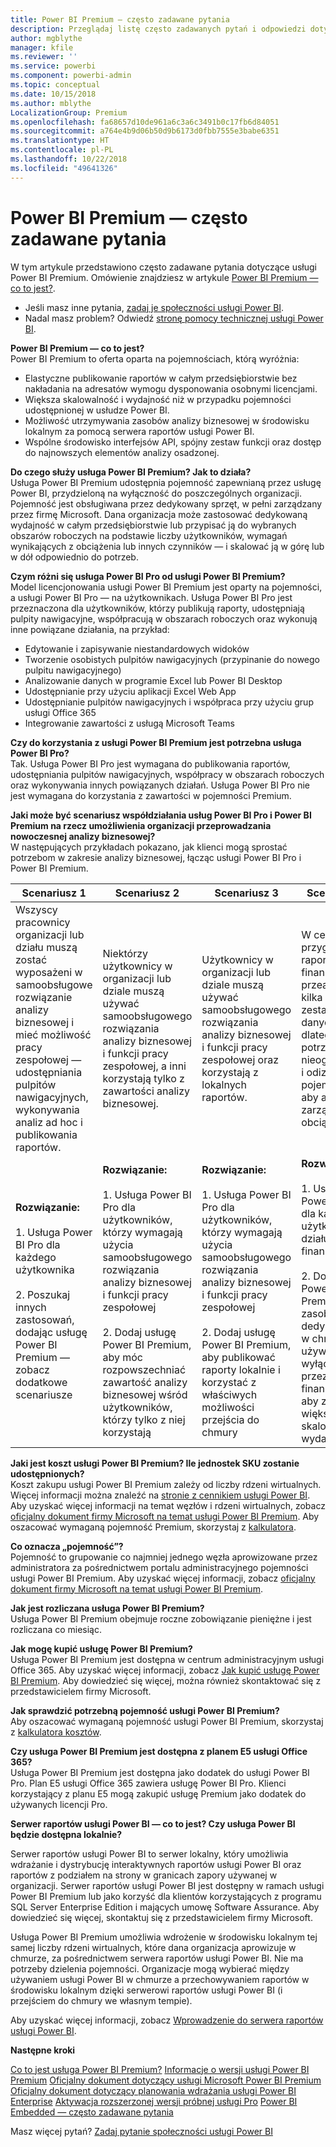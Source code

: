 ```yaml
---
title: Power BI Premium — często zadawane pytania
description: Przeglądaj listę często zadawanych pytań i odpowiedzi dotyczących usługi Power BI Premium.
author: mgblythe
manager: kfile
ms.reviewer: ''
ms.service: powerbi
ms.component: powerbi-admin
ms.topic: conceptual
ms.date: 10/15/2018
ms.author: mblythe
LocalizationGroup: Premium
ms.openlocfilehash: fa68657d10de961a6c3a6c3491b0c17fb6d84051
ms.sourcegitcommit: a764e4b9d06b50d9b6173d0fbb7555e3babe6351
ms.translationtype: HT
ms.contentlocale: pl-PL
ms.lasthandoff: 10/22/2018
ms.locfileid: "49641326"
---
```

# <a name="power-bi-premium-faq"></a>Power BI Premium — często zadawane pytania

W tym artykule przedstawiono często zadawane pytania dotyczące usługi Power BI Premium. Omówienie znajdziesz w artykule [Power BI Premium — co to jest?](service-premium.md).

* Jeśli masz inne pytania, [zadaj je społeczności usługi Power BI](http://community.powerbi.com/).
* Nadal masz problem? Odwiedź [stronę pomocy technicznej usługi Power BI](https://powerbi.microsoft.com/support/).

**Power BI Premium — co to jest?**  
Power BI Premium to oferta oparta na pojemnościach, którą wyróżnia:

* Elastyczne publikowanie raportów w całym przedsiębiorstwie bez nakładania na adresatów wymogu dysponowania osobnymi licencjami.
* Większa skalowalność i wydajność niż w przypadku pojemności udostępnionej w usłudze Power BI.
* Możliwość utrzymywania zasobów analizy biznesowej w środowisku lokalnym za pomocą serwera raportów usługi Power BI.
* Wspólne środowisko interfejsów API, spójny zestaw funkcji oraz dostęp do najnowszych elementów analizy osadzonej.

**Do czego służy usługa Power BI Premium? Jak to działa?**  
Usługa Power BI Premium udostępnia pojemność zapewnianą przez usługę Power BI, przydzieloną na wyłączność do poszczególnych organizacji. Pojemność jest obsługiwana przez dedykowany sprzęt, w pełni zarządzany przez firmę Microsoft. Dana organizacja może zastosować dedykowaną wydajność w całym przedsiębiorstwie lub przypisać ją do wybranych obszarów roboczych na podstawie liczby użytkowników, wymagań wynikających z obciążenia lub innych czynników — i skalować ją w górę lub w dół odpowiednio do potrzeb.

**Czym różni się usługa Power BI Pro od usługi Power BI Premium?**  
Model licencjonowania usługi Power BI Premium jest oparty na pojemności, a usługi Power BI Pro — na użytkownikach. Usługa Power BI Pro jest przeznaczona dla użytkowników, którzy publikują raporty, udostępniają pulpity nawigacyjne, współpracują w obszarach roboczych oraz wykonują inne powiązane działania, na przykład:

* Edytowanie i zapisywanie niestandardowych widoków
* Tworzenie osobistych pulpitów nawigacyjnych (przypinanie do nowego pulpitu nawigacyjnego)
* Analizowanie danych w programie Excel lub Power BI Desktop
* Udostępnianie przy użyciu aplikacji Excel Web App
* Udostępnianie pulpitów nawigacyjnych i współpraca przy użyciu grup usługi Office 365
* Integrowanie zawartości z usługą Microsoft Teams

**Czy do korzystania z usługi Power BI Premium jest potrzebna usługa Power BI Pro?**  
Tak. Usługa Power BI Pro jest wymagana do publikowania raportów, udostępniania pulpitów nawigacyjnych, współpracy w obszarach roboczych oraz wykonywania innych powiązanych działań. Usługa Power BI Pro nie jest wymagana do korzystania z zawartości w pojemności Premium.

**Jaki może być scenariusz współdziałania usług Power BI Pro i Power BI Premium na rzecz umożliwienia organizacji przeprowadzania nowoczesnej analizy biznesowej?**  
W następujących przykładach pokazano, jak klienci mogą sprostać potrzebom w zakresie analizy biznesowej, łącząc usługi Power BI Pro i Power BI Premium.

| Scenariusz 1 | Scenariusz 2 | Scenariusz 3 | Scenariusz 4 |
| --- | --- | --- | --- |
| Wszyscy pracownicy organizacji lub działu muszą zostać wyposażeni w samoobsługowe rozwiązanie analizy biznesowej i mieć możliwość pracy zespołowej — udostępniania pulpitów nawigacyjnych, wykonywania analiz ad hoc i publikowania raportów. | Niektórzy użytkownicy w organizacji lub dziale muszą używać samoobsługowego rozwiązania analizy biznesowej i funkcji pracy zespołowej, a inni korzystają tylko z zawartości analizy biznesowej. | Użytkownicy w organizacji lub dziale muszą używać samoobsługowego rozwiązania analizy biznesowej i funkcji pracy zespołowej oraz korzystają z lokalnych raportów. | W celu przygotowania raportu dział finansowy musi przeanalizować kilka dużych zestawów danych, dlatego potrzebuje nieograniczonej i odizolowanej pojemności, aby aktywnie zarządzać obciążeniami. |
| **Rozwiązanie:**<br/><br/>1. Usługa Power BI Pro dla każdego użytkownika<br/><br/>2. Poszukaj innych zastosowań, dodając usługę Power BI Premium — zobacz dodatkowe scenariusze |**Rozwiązanie:**<br/><br/>1. Usługa Power BI Pro dla użytkowników, którzy wymagają użycia samoobsługowego rozwiązania analizy biznesowej i funkcji pracy zespołowej<br/><br/>2. Dodaj usługę Power BI Premium, aby móc rozpowszechniać zawartość analizy biznesowej wśród użytkowników, którzy tylko z niej korzystają |**Rozwiązanie:**<br/><br/>1. Usługa Power BI Pro dla użytkowników, którzy wymagają użycia samoobsługowego rozwiązania analizy biznesowej i funkcji pracy zespołowej<br/><br/>2. Dodaj usługę Power BI Premium, aby publikować raporty lokalnie i korzystać z właściwych możliwości przejścia do chmury |**Rozwiązanie:**<br/><br/>1. Usługa Power BI Pro dla każdego użytkownika z działu finansowego<br/><br/>2. Dodaj usługę Power BI Premium dla zasobów dedykowanych w chmurze — używaną wyłącznie przez zespół finansowy — aby zapewnić większą skalowalność i wydajność |

**Jaki jest koszt usługi Power BI Premium? Ile jednostek SKU zostanie udostępnionych?**  
Koszt zakupu usługi Power BI Premium zależy od liczby rdzeni wirtualnych. Więcej informacji można znaleźć na [stronie z cennikiem usługi Power BI](https://powerbi.microsoft.com/pricing/). Aby uzyskać więcej informacji na temat węzłów i rdzeni wirtualnych, zobacz [oficjalny dokument firmy Microsoft na temat usługi Power BI Premium](https://aka.ms/pbipremiumwhitepaper). Aby oszacować wymaganą pojemność Premium, skorzystaj z [kalkulatora](https://powerbi.microsoft.com/calculator/).

**Co oznacza „pojemność”?**  
Pojemność to grupowanie co najmniej jednego węzła aprowizowane przez administratora za pośrednictwem portalu administracyjnego pojemności usługi Power BI Premium. Aby uzyskać więcej informacji, zobacz [oficjalny dokument firmy Microsoft na temat usługi Power BI Premium](https://aka.ms/pbipremiumwhitepaper).

**Jak jest rozliczana usługa Power BI Premium?**  
Usługa Power BI Premium obejmuje roczne zobowiązanie pieniężne i jest rozliczana co miesiąc.

**Jak mogę kupić usługę Power BI Premium?**  
Usługa Power BI Premium jest dostępna w centrum administracyjnym usługi Office 365. Aby uzyskać więcej informacji, zobacz [Jak kupić usługę Power BI Premium](service-admin-premium-purchase.md). Aby dowiedzieć się więcej, można również skontaktować się z przedstawicielem firmy Microsoft.

**Jak sprawdzić potrzebną pojemność usługi Power BI Premium?**  
Aby oszacować wymaganą pojemność usługi Power BI Premium, skorzystaj z [kalkulatora kosztów](https://powerbi.microsoft.com/calculator/).

**Czy usługa Power BI Premium jest dostępna z planem E5 usługi Office 365?**  
Usługa Power BI Premium jest dostępna jako dodatek do usługi Power BI Pro. Plan E5 usługi Office 365 zawiera usługę Power BI Pro. Klienci korzystający z planu E5 mogą zakupić usługę Premium jako dodatek do używanych licencji Pro.

**Serwer raportów usługi Power BI — co to jest? Czy usługa Power BI będzie dostępna lokalnie?**

Serwer raportów usługi Power BI to serwer lokalny, który umożliwia wdrażanie i dystrybucję interaktywnych raportów usługi Power BI oraz raportów z podziałem na strony w granicach zapory używanej w organizacji. Serwer raportów usługi Power BI jest dostępny w ramach usługi Power BI Premium lub jako korzyść dla klientów korzystających z programu SQL Server Enterprise Edition i mających umowę Software Assurance. Aby dowiedzieć się więcej, skontaktuj się z przedstawicielem firmy Microsoft.

Usługa Power BI Premium umożliwia wdrożenie w środowisku lokalnym tej samej liczby rdzeni wirtualnych, które dana organizacja aprowizuje w chmurze, za pośrednictwem serwera raportów usługi Power BI. Nie ma potrzeby dzielenia pojemności. Organizacje mogą wybierać między używaniem usługi Power BI w chmurze a przechowywaniem raportów w środowisku lokalnym dzięki serwerowi raportów usługi Power BI (i przejściem do chmury we własnym tempie).

Aby uzyskać więcej informacji, zobacz [Wprowadzenie do serwera raportów usługi Power BI](report-server/get-started.md).

**Następne kroki**

[Co to jest usługa Power BI Premium?](service-premium.md)
[Informacje o wersji usługi Power BI Premium](service-premium-release-notes.md)
[Oficjalny dokument dotyczący usługi Microsoft Power BI Premium](https://aka.ms/pbipremiumwhitepaper)
[Oficjalny dokument dotyczący planowania wdrażania usługi Power BI Enterprise](https://aka.ms/pbienterprisedeploy)
[Aktywacja rozszerzonej wersji próbnej usługi Pro](service-extended-pro-trial.md)
[Power BI Embedded — często zadawane pytania](developer/embedded-faq.md)

Masz więcej pytań? [Zadaj pytanie społeczności usługi Power BI](https://community.powerbi.com/)